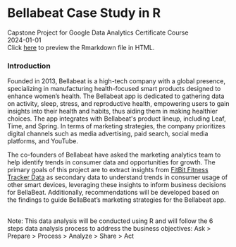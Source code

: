 # Bellabeat Case Study in R
Capstone Project for Google Data Analytics Certificate Course \
2024-01-01 \
Click [here](https://htmlpreview.github.io/?) to preview the Rmarkdown file in HTML. 

### Introduction
Founded in 2013, Bellabeat is a high-tech company with a global presence, specializing in manufacturing health-focused smart products designed to enhance women’s health. The Bellabeat app is dedicated to gathering data on activity, sleep, stress, and reproductive health, empowering users to gain insights into their health and habits, thus aiding them in making healthier choices. The app integrates with Bellabeat's product lineup, including Leaf, Time, and Spring. In terms of marketing strategies, the company prioritizes digital channels such as media advertising, paid search, social media platforms, and YouTube.

The co-founders of Bellabeat have asked the marketing analytics team to help identify trends in consumer data and opportunities for growth. The  primary goals of this project are to extract insights from [FitBit Fitness Tracker Data](https://www.kaggle.com/datasets/arashnic/fitbit) as secondary data to understand trends in consumer usage of other smart devices, leveraging these insights to inform business decisions for BellaBeat. Additionally, recommendations will be developed based on the findings to guide BellaBeat’s marketing strategies for the Bellabeat app.


<br>
Note: This data analysis will be conducted using R and will follow the 6 steps data analysis process to address the business objectives: 
Ask > Prepare > Process > Analyze > Share > Act
<br>


